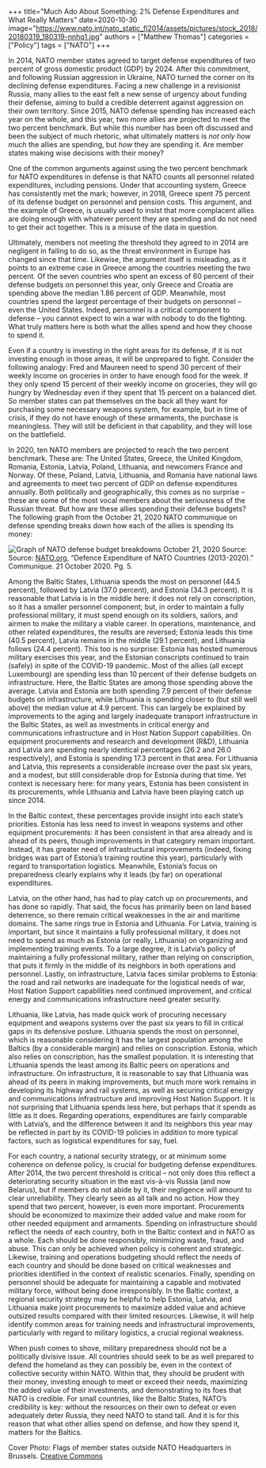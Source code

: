 +++
title="Much Ado About Something: 2% Defense Expenditures and What Really Matters"
date=2020-10-30
image="https://www.nato.int/nato_static_fl2014/assets/pictures/stock_2018/20180319_180319-nnhq1.jpg"
authors = ["Matthew Thomas"]
categories = ["Policy"]
tags = ["NATO"]
+++

In 2014, NATO member states agreed to target defense expenditures of two percent of gross domestic product (GDP) by 2024. After this commitment, and following Russian aggression in Ukraine, NATO turned the corner on its declining defense expenditures. Facing a new challenge in a revisionist Russia, many allies to the east felt a new sense of urgency about funding their defense, aiming to build a credible deterrent against aggression on their own territory. Since 2015, NATO defense spending has increased each year on the whole, and this year, two more allies are projected to meet the two percent benchmark. But while this number has been oft discussed and been the subject of much rhetoric, what ultimately matters is _not only how much_ the allies are spending, but _how_ they are spending it. Are member states making wise decisions with their money? 

One of the common arguments against using the two percent benchmark for NATO expenditures in defense is that NATO counts all personnel related expenditures, including pensions. Under that accounting system, Greece has consistently met the mark; however, in 2018, Greece spent 75 percent of its defense budget on personnel and pension costs. This argument, and the example of Greece, is usually used to insist that more complacent allies are doing enough with whatever percent they are spending and do not need to get their act together. This is a misuse of the data in question. 

Ultimately, members not meeting the threshold they agreed to in 2014 are negligent in failing to do so, as the threat environment in Europe has changed since that time. Likewise, the argument itself is misleading, as it points to an extreme case in Greece among the countries meeting the two percent. Of the seven countries who spent an excess of 60 percent of their defense budgets on personnel this year, only Greece and Croatia are spending above the median 1.86 percent of GDP. Meanwhile, most countries spend the largest percentage of their budgets on personnel – even the United States. Indeed, personnel is a critical component to defense – you cannot expect to win a war with nobody to do the fighting. What truly matters here is both what the allies spend and how they choose to spend it. 

Even if a country is investing in the right areas for its defense, if it is not investing enough in those areas, it will be unprepared to fight. Consider the following analogy: Fred and Maureen need to spend 30 percent of their weekly income on groceries in order to have enough food for the week. If they only spend 15 percent of their weekly income on groceries, they will go hungry by Wednesday even if they spent that 15 percent on a balanced diet. So member states can pat themselves on the back all they want for purchasing some necessary weapons system, for example, but in time of crisis, if they do not have enough of these armaments, the purchase is meaningless. They will still be deficient in that capability, and they will lose on the battlefield.

In 2020, ten NATO members are projected to reach the two percent benchmark. These are: The United States, Greece, the United Kingdom, Romania, Estonia, Latvia, Poland, Lithuania, and newcomers France and Norway. Of these, Poland, Latvia, Lithuania, and Romania have national laws and agreements to meet two percent of GDP on defense expenditures annually. Both politically and geographically, this comes as no surprise – these are some of the most vocal members about the seriousness of the Russian threat. But how are these allies spending their defense budgets? The following graph from the October 21, 2020 NATO communique on defense spending breaks down how each of the allies is spending its money:

![Graph of NATO defense budget breakdowns October 21, 2020](../images/much_ado_about_something.png)
Source: Source: [NATO.org](https://www.nato.int/nato_static_fl2014/assets/pdf/2020/10/pdf/pr-2020-104-en.pdf), “Defence Expenditure of NATO Countries (2013-2020).” Communique. 21 October 2020. Pg. 5. 

Among the Baltic States, Lithuania spends the most on personnel (44.5 percent), followed by Latvia (37.0 percent), and Estonia (34.3 percent). It is reasonable that Latvia is in the middle here: it does not rely on conscription, so it has a smaller personnel component; but, in order to maintain a fully professional military, it must spend enough on its soldiers, sailors, and airmen to make the military a viable career. In operations, maintenance, and other related expenditures, the results are reversed; Estonia leads this time (40.5 percent), Latvia remains in the middle (29.1 percent), and Lithuania follows (24.4 percent). This too is no surprise: Estonia has hosted numerous military exercises this year, and the Estonian conscripts continued to train (safely) in spite of the COVID-19 pandemic. Most of the allies (all except Luxembourg) are spending less than 10 percent of their defense budgets on infrastructure. Here, the Baltic States are among those spending above the average. Latvia and Estonia are both spending 7.9 percent of their defense budgets on infrastructure, while Lithuania is spending closer to (but still well above) the median value at 4.9 percent. This can largely be explained by improvements to the aging and largely inadequate transport infrastructure in the Baltic States, as well as investments in critical energy and communications infrastructure and in Host Nation Support capabilities. On equipment procurements and research and development (R&D), Lithuania and Latvia are spending nearly identical percentages (26.2 and 26.0 respectively), and Estonia is spending 17.3 percent in that area. For Lithuania and Latvia, this represents a considerable increase over the past six years, and a modest, but still considerable drop for Estonia during that time. Yet context is necessary here: for many years, Estonia has been consistent in its procurements, while Lithuania and Latvia have been playing catch up since 2014. 

In the Baltic context, these percentages provide insight into each state’s priorities. Estonia has less need to invest in weapons systems and other equipment procurements: it has been consistent in that area already and is ahead of its peers, though improvements in that category remain important. Instead, it has greater need of infrastructural improvements (indeed, fixing bridges was part of Estonia’s training routine this year), particularly with regard to transportation logistics. Meanwhile, Estonia’s focus on preparedness clearly explains why it leads (by far) on operational expenditures. 

Latvia, on the other hand, has had to play catch up on procurements, and has done so rapidly. That said, the focus has primarily been on land based deterrence, so there remain critical weaknesses in the air and maritime domains. The same rings true in Estonia and Lithuania. For Latvia, training is important, but since it maintains a fully professional military, it does not need to spend as much as Estonia (or really, Lithuania) on organizing and implementing training events. To a large degree, it is Latvia’s policy of maintaining a fully professional military, rather than relying on conscription, that puts it firmly in the middle of its neighbors in both operations and personnel. Lastly, on infrastructure, Latvia faces similar problems to Estonia: the road and rail networks are inadequate for the logistical needs of war, Host Nation Support capabilities need continued improvement, and critical energy and communications infrastructure need greater security. 

Lithuania, like Latvia, has made quick work of procuring necessary equipment and weapons systems over the past six years to fill in critical gaps in its defensive posture. Lithuania spends the most on personnel, which is reasonable considering it has the largest population among the Baltics (by a considerable margin) and relies on conscription. Estonia, which also relies on conscription, has the smallest population. It is interesting that Lithuania spends the least among its Baltic peers on operations and infrastructure. On infrastructure, it is reasonable to say that Lithuania was ahead of its peers in making improvements, but much more work remains in developing its highway and rail systems, as well as securing critical energy and communications infrastructure and improving Host Nation Support. It is not surprising that Lithuania spends less here, but perhaps that it spends as little as it does. Regarding operations, expenditures are fairly comparable with Latvia’s, and the difference between it and its neighbors this year may be reflected in part by its COVID-19 policies in addition to more typical factors, such as logistical expenditures for say, fuel. 

For each country, a national security strategy, or at minimum some coherence on defense policy, is crucial for budgeting defense expenditures. After 2014, the two percent threshold is critical – not only does this reflect a deteriorating security situation in the east vis-à-vis Russia (and now Belarus), but if members do not abide by it, their negligence will amount to clear unreliability. They clearly seen as all talk and no action. How they spend that two percent, however, is even more important. Procurements should be economized to maximize their added value and make room for other needed equipment and armaments. Spending on infrastructure should reflect the needs of each country, both in the Baltic context and in NATO as a whole. Each should be done responsibly, minimizing waste, fraud, and abuse. This can only be achieved when policy is coherent and strategic. Likewise, training and operations budgeting should reflect the needs of each country and should be done based on critical weaknesses and priorities identified in the context of realistic scenarios. Finally, spending on personnel should be adequate for maintaining a capable and motivated military force, without being done irresponsibly. In the Baltic context, a regional security strategy may be helpful to help Estonia, Latvia, and Lithuania make joint procurements to maximize added value and achieve outsized results compared with their limited resources. Likewise, it will help identify common areas for training needs and infrastructural improvements, particularly with regard to military logistics, a crucial regional weakness. 

When push comes to shove, military preparedness should not be a politically divisive issue. All countries should seek to be as well prepared to defend the homeland as they can possibly be, even in the context of collective security within NATO. Within that, they should be prudent with their money, investing enough to meet or exceed their needs, maximizing the added value of their investments, and demonstrating to its foes that NATO is credible. For small countries, like the Baltic States, NATO’s credibility is key: without the resources on their own to defeat or even adequately deter Russia, they need NATO to stand tall. And it is for this reason that what other allies spend on defense, and how they spend it, matters for the Baltics. 

Cover Photo: Flags of member states outside NATO Headquarters in Brussels. [Creative Commons](https://snl.no/Brussel)